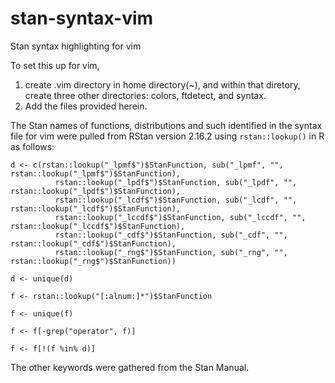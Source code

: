 # stan-syntax-vim
Stan syntax highlighting for vim

To set this up for vim, 
1. create .vim directory in home directory(~), and within that diretory, create three other directories: colors, ftdetect, and syntax.
2. Add the files provided herein.

The Stan names of functions, distributions and such identified in the syntax file for vim were pulled from RStan version 2.16.2 using `rstan::lookup()` in R as follows:

```
d <- c(rstan::lookup("_lpmf$")$StanFunction, sub("_lpmf", "", rstan::lookup("_lpmf$")$StanFunction),
          rstan::lookup("_lpdf$")$StanFunction, sub("_lpdf", "", rstan::lookup("_lpdf$")$StanFunction),
          rstan::lookup("_lcdf$")$StanFunction, sub("_lcdf", "", rstan::lookup("_lcdf$")$StanFunction),
          rstan::lookup("_lccdf$")$StanFunction, sub("_lccdf", "", rstan::lookup("_lccdf$")$StanFunction),
          rstan::lookup("_cdf$")$StanFunction, sub("_cdf", "", rstan::lookup("_cdf$")$StanFunction),
          rstan::lookup("_rng$")$StanFunction, sub("_rng", "", rstan::lookup("_rng$")$StanFunction))

d <- unique(d)

f <- rstan::lookup("[:alnum:]*")$StanFunction

f <- unique(f)

f <- f[-grep("operator", f)]

f <- f[!(f %in% d)]
```
The other keywords were gathered from the Stan Manual.
